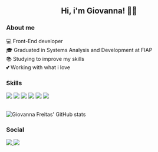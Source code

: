 <h2 align="center">Hi, i'm Giovanna! 🙋‍♀️ </h2>

### About me

💻  Front-End developer
<br>
🎓  Graduated in Systems Analysis and Development at FIAP
 <br>
📚  Studying to improve my skills
<br>
💕  Working with what i love

### Skills

<div>
<img src="https://img.shields.io/badge/JavaScript-F7DF1E?style=for-the-badge&logo=javascript&logoColor=black">
<img src="https://img.shields.io/badge/React-20232A?style=for-the-badge&logo=react&logoColor=61DAFB">
<img src="https://img.shields.io/badge/TypeScript-007ACC?style=for-the-badge&logo=typescript&logoColor=white">
<img src="https://img.shields.io/badge/React_Native-20232A?style=for-the-badge&logo=react&logoColor=61DAFB">
<img src="https://img.shields.io/badge/HTML5-E34F26?style=for-the-badge&logo=html5&logoColor=white">
 <img src="https://img.shields.io/badge/CSS-239120?&style=for-the-badge&logo=css3&logoColor=white">
 </div>
 <br>


![Giovanna Freitas' GitHub stats](https://github-readme-stats.vercel.app/api?username=frgiovanna&hide=prs&show_icons=true&theme=radical)

### Social

<a href="https://www.instagram.com/fritasgi/">
  <img src="https://img.shields.io/badge/Instagram-E4405F?style=for-the-badge&logo=instagram&logoColor=white">
</a>

<a href="https://www.linkedin.com/in/frgiovanna/">
  <img src="https://img.shields.io/badge/LinkedIn-0077B5?style=for-the-badge&logo=linkedin&logoColor=white">
</a>
